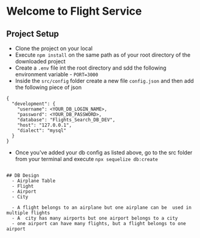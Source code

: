  # Welcome to Flight Service

 ## Project Setup
 - Clone the project on your local
 - Execute `npm install` on the same path as of your root directory of the
 downloaded project
 - Create a `.env` file int the root directory and sdd the following environment 
 variable
        - `PORT=3000`
- Inside the `src/config` folder create a new file `config.json` and then add 
the following piece of json

```
{
  "development": {
    "username": <YOUR_DB_LOGIN_NAME>,
    "password": <YOUR_DB_PASSWORD>,
    "database": "Flights_Search_DB_DEV",
    "host": "127.0.0.1",
    "dialect": "mysql"
  }
}

```
- Once you've added your db config as listed above, go to the src folder from your terminal and execute `npx sequelize db:create`

```

## DB Design
  - Airplane Table
  - Flight
  - Airport
  - City

  - A flight belongs to an airplane but one airplane can be  used in multiple flights
  - A  city has many airports but one airport belongs to a city
  - one airport can have many flights, but a flight belongs to one airport 